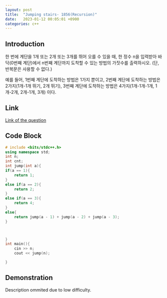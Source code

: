 ```yaml
---
layout: post
title:  "Jumping stairs- 1856(Recursion)"
date:   2023-01-12 00:05:01 +0900
categories: c++
---
```


## Introduction

한 번에 계단을 1개 또는 2개 또는 3개를 뛰어 오를 수 있을 때,
한 정수 n을 입력받아 바닥(0번째 계단)에서 n번째 계단까지 도착할 수 있는 방법의 가짓수를 출력하시오.
(단, 반복문은 사용할 수 없다.)

예를 들어,
1번째 계단에 도착하는 방법은 1가지 뿐이고,
2번째 계단에 도착하는 방법은 2가지(1개-1개 뛰기, 2개 뛰기),
3번째 계단에 도착하는 방법은 4가지(1개-1개-1개, 1개-2개, 2개-1개, 3개) 이다.

## Link

[Link of the question](https://codeup.kr/problem.php?id=1856&rid=0)

## Code Block

```c++
# include <bits/stdc++.h>
using namespace std;
int n;
int cnt;
int jump(int a){
if(a == 1){
    return 1;
}
else if(a == 2){
    return 2;
}
else if(a == 3){
    return 4;
}
else{
    return jump(a - 1) + jump(a - 2) + jump(a - 3);
}



}
int main(){
    cin >> n;
    cout << jump(n);

}
```

## Demonstration

Description ommited due to low difficulty.
